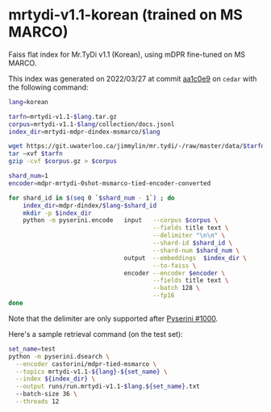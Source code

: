 # mrtydi-v1.1-korean (trained on MS MARCO)

Faiss flat index for Mr.TyDi v1.1 (Korean), using mDPR fine-tuned on MS MARCO.

This index was generated on 2022/03/27 at commit [aa1c0e9](https://github.com/castorini/pyserini/commit/aa1c0e9a5bbfab406f8c73d23c91a009307096c6) on `cedar` with the following command:

```bash
lang=korean

tarfn=mrtydi-v1.1-$lang.tar.gz
corpus=mrtydi-v1.1-$lang/collection/docs.jsonl
index_dir=mrtydi-mdpr-dindex-msmarco/$lang

wget https://git.uwaterloo.ca/jimmylin/mr.tydi/-/raw/master/data/$tarfn
tar –xvf $tarfn
gzip -cvf $corpus.gz > $corpus

shard_num=1
encoder=mdpr-mrtydi-0shot-msmarco-tied-encoder-converted 

for shard_id in $(seq 0 `$shard_num - 1`) ; do
    index_dir=mdpr-dindex/$lang-$shard_id
    mkdir -p $index_dir
    python -m pyserini.encode   input   --corpus $corpus \
                                        --fields title text \
                                        --delimiter "\n\n" \
                                        --shard-id $shard_id \
                                        --shard-num $shard_num \
                                output  --embeddings  $index_dir \
                                        --to-faiss \
                                encoder --encoder $encoder \
                                        --fields title text \
                                        --batch 128 \
                                        --fp16
done
``` 

Note that the delimiter are only supported after [Pyserini #1000](https://github.com/castorini/pyserini/pull/1000/commits/5021e12d1d2e1bc3d4015955bcf77076c5798ce6#diff-45356c3f5e9cd223bb23d7efea3f7ed834abbcd32f604eb7fdd138e364273241L104).

Here's a sample retrieval command (on the test set):

```bash
set_name=test
python -m pyserini.dsearch \
  --encoder castorini/mdpr-tied-msmarco \
  --topics mrtydi-v1.1-${lang}-${set_name} \
  --index ${index_dir} \
  --output runs/run.mrtydi-v1.1-$lang.${set_name}.txt
  --batch-size 36 \
  --threads 12
```